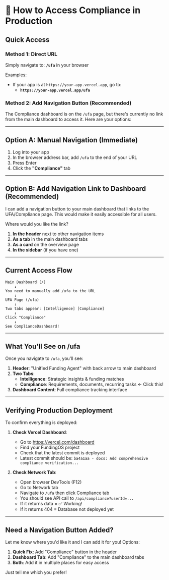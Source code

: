 # 🎯 How to Access Compliance in Production

## Quick Access

### Method 1: Direct URL
Simply navigate to: **`/ufa`** in your browser

Examples:
- If your app is at `https://your-app.vercel.app`, go to:
  - **`https://your-app.vercel.app/ufa`**

### Method 2: Add Navigation Button (Recommended)

The Compliance dashboard is on the `/ufa` page, but there's currently no link from the main dashboard to access it. Here are your options:

---

## Option A: Manual Navigation (Immediate)
1. Log into your app
2. In the browser address bar, add `/ufa` to the end of your URL
3. Press Enter
4. Click the **"Compliance"** tab

---

## Option B: Add Navigation Link to Dashboard (Recommended)

I can add a navigation button to your main dashboard that links to the UFA/Compliance page. This would make it easily accessible for all users.

Where would you like the link?
1. **In the header** next to other navigation items
2. **As a tab** in the main dashboard tabs
3. **As a card** on the overview page
4. **In the sidebar** (if you have one)

---

## Current Access Flow

```
Main Dashboard (/)
    ↓
You need to manually add /ufa to the URL
    ↓
UFA Page (/ufa)
    ↓
Two tabs appear: [Intelligence] [Compliance]
    ↓
Click "Compliance"
    ↓
See ComplianceDashboard!
```

---

## What You'll See on /ufa

Once you navigate to `/ufa`, you'll see:

1. **Header**: "Unified Funding Agent" with back arrow to main dashboard
2. **Two Tabs**:
   - **Intelligence**: Strategic insights & funding matches
   - **Compliance**: Requirements, documents, recurring tasks ← Click this!
3. **Dashboard Content**: Full compliance tracking interface

---

## Verifying Production Deployment

To confirm everything is deployed:

1. **Check Vercel Dashboard**:
   - Go to https://vercel.com/dashboard
   - Find your FundingOS project
   - Check that the latest commit is deployed
   - Latest commit should be: `ba4a1aa - docs: Add comprehensive compliance verification...`

2. **Check Network Tab**:
   - Open browser DevTools (F12)
   - Go to Network tab
   - Navigate to `/ufa` then click Compliance tab
   - You should see API call to `/api/compliance?userId=...`
   - If it returns data = ✅ Working!
   - If it returns 404 = Database not deployed yet

---

## Need a Navigation Button Added?

Let me know where you'd like it and I can add it for you! Options:

1. **Quick Fix**: Add "Compliance" button in the header
2. **Dashboard Tab**: Add "Compliance" to the main dashboard tabs
3. **Both**: Add it in multiple places for easy access

Just tell me which you prefer!
